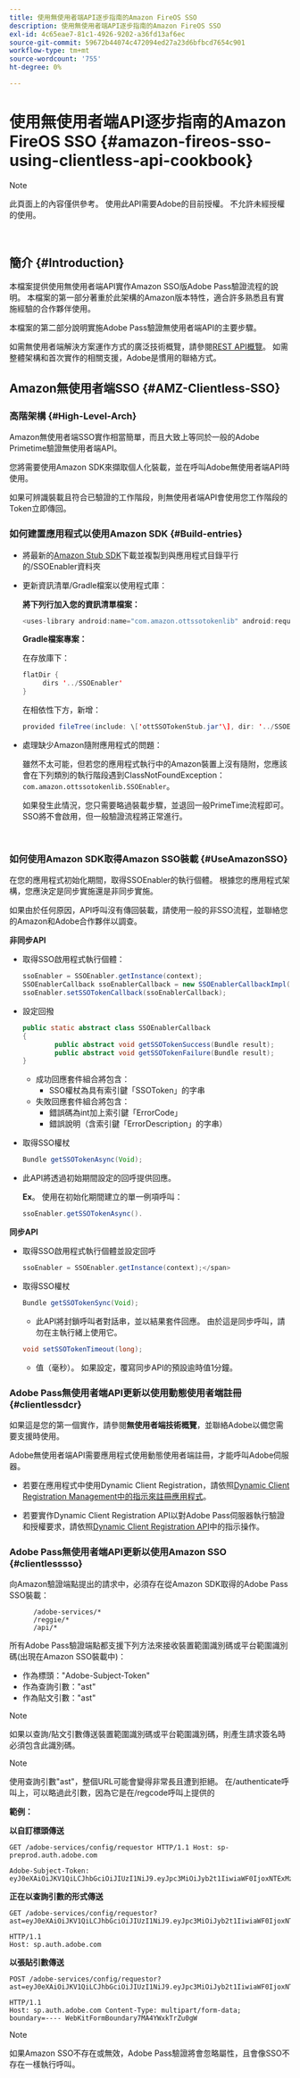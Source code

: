 ```yaml
---
title: 使用無使用者端API逐步指南的Amazon FireOS SSO
description: 使用無使用者端API逐步指南的Amazon FireOS SSO
exl-id: 4c65eae7-81c1-4926-9202-a36fd13af6ec
source-git-commit: 59672b44074c472094ed27a23d6bfbcd7654c901
workflow-type: tm+mt
source-wordcount: '755'
ht-degree: 0%

---
```


# 使用無使用者端API逐步指南的Amazon FireOS SSO {#amazon-fireos-sso-using-clientless-api-cookbook}

>[!NOTE]
>
>此頁面上的內容僅供參考。 使用此API需要Adobe的目前授權。 不允許未經授權的使用。

</br>

## 簡介 {#Introduction}

本檔案提供使用無使用者端API實作Amazon SSO版Adobe Pass驗證流程的說明。 本檔案的第一部分著重於此架構的Amazon版本特性，適合許多熟悉且有實施經驗的合作夥伴使用。

本檔案的第二部分說明實施Adobe Pass驗證無使用者端API的主要步驟。

如需無使用者端解決方案運作方式的廣泛技術概覽，請參閱[REST API概覽](/help/authentication/rest-api-overview.md)。 如需整體架構和首次實作的相關支援，Adobe是慣用的聯絡方式。

## Amazon無使用者端SSO {#AMZ-Clientless-SSO}

### 高階架構 {#High-Level-Arch}

Amazon無使用者端SSO實作相當簡單，而且大致上等同於一般的Adobe Primetime驗證無使用者端API。

您將需要使用Amazon SDK來擷取個人化裝載，並在呼叫Adobe無使用者端API時使用。

如果可辨識裝載且符合已驗證的工作階段，則無使用者端API會使用您工作階段的Token立即傳回。

### 如何建置應用程式以使用Amazon SDK {#Build-entries}

* 將最新的[Amazon Stub SDK](https://tve.zendesk.com/hc/en-us/article_attachments/360064368131/ottSSOTokenLib_v1.jar)下載並複製到與應用程式目錄平行的/SSOEnabler資料夾
* 更新資訊清單/Gradle檔案以使用程式庫：

  **將下列行加入您的資訊清單檔案：**

  ```Java
  <uses-library android:name="com.amazon.ottssotokenlib" android:required="false"/\>
  ```

  **Gradle檔案專案：**

  在存放庫下：

  ```java
  flatDir {
       dirs '../SSOEnabler'
  }
  ```

  在相依性下方，新增：

  ```Java
  provided fileTree(include: \['ottSSOTokenStub.jar'\], dir: '../SSOEnabler')
  ```


* 處理缺少Amazon隨附應用程式的問題：

  雖然不太可能，但若您的應用程式執行中的Amazon裝置上沒有隨附，您應該會在下列類別的執行階段遇到ClassNotFoundException： `com.amazon.ottssotokenlib.SSOEnabler`。

  如果發生此情況，您只需要略過裝載步驟，並退回一般PrimeTime流程即可。 SSO將不會啟用，但一般驗證流程將正常進行。

</br>

### 如何使用Amazon SDK取得Amazon SSO裝載 {#UseAmazonSSO}

在您的應用程式初始化期間，取得SSOEnabler的執行個體。 根據您的應用程式架構，您應決定是同步實施還是非同步實施。

如果由於任何原因，API呼叫沒有傳回裝載，請使用一般的非SSO流程，並聯絡您的Amazon和Adobe合作夥伴以調查。

**非同步API**

* 取得SSO啟用程式執行個體：

  ```Java
  ssoEnabler = SSOEnabler.getInstance(context);
  SSOEnablerCallback ssoEnablerCallback = new SSOEnablerCallbackImpl();
  ssoEnabler.setSSOTokenCallback(ssoEnablerCallback);
  ```


* 設定回撥

  ```java
  public static abstract class SSOEnablerCallback
  {
          public abstract void getSSOTokenSuccess(Bundle result);
          public abstract void getSSOTokenFailure(Bundle result);
  }
  ```

   * 成功回應套件組合將包含：
      * SSO權杖為具有索引鍵「SSOToken」的字串
   * 失敗回應套件組合將包含：
      * 錯誤碼為int加上索引鍵「ErrorCode」
      * 錯誤說明（含索引鍵「ErrorDescription」的字串）


* 取得SSO權杖

  ```JAVA
  Bundle getSSOTokenAsync(Void);
  ```

* 此API將透過初始期間設定的回呼提供回應。

  **Ex**。 使用在初始化期間建立的單一例項呼叫：

  ```JAVA
  ssoEnabler.getSSOTokenAsync().
  ```


**同步API**

* 取得SSO啟用程式執行個體並設定回呼

  ```JAVA
  ssoEnabler = SSOEnabler.getInstance(context);</span>
  ```

* 取得SSO權杖

  ```JAVA
  Bundle getSSOTokenSync(Void);
  ```

   * 此API將封鎖呼叫者對話串，並以結果套件回應。 由於這是同步呼叫，請勿在主執行緒上使用它。

  ```JAVA
  void setSSOTokenTimeout(long);
  ```

   * 值（毫秒）。 如果設定，覆寫同步API的預設逾時值1分鐘。


### Adobe Pass無使用者端API更新以使用動態使用者端註冊 {#clientlessdcr}

如果這是您的第一個實作，請參閱&#x200B;**無使用者端技術概覽**，並聯絡Adobe以備您需要支援時使用。

Adobe無使用者端API需要應用程式使用動態使用者端註冊，才能呼叫Adobe伺服器。

* 若要在應用程式中使用Dynamic Client Registration，請依照[Dynamic Client Registration Management中的指示來註冊應用程式](/help/authentication/dynamic-client-registration-management.md)。

* 若要實作Dynamic Client Registration API以對Adobe Pass伺服器執行驗證和授權要求，請依照[Dynamic Client Registration API](/help/authentication/dynamic-client-registration-api.md)中的指示操作。

### Adobe Pass無使用者端API更新以使用Amazon SSO {#clientlesssso}

向Amazon驗證端點提出的請求中，必須存在從Amazon SDK取得的Adobe Pass SSO裝載：

```
      /adobe-services/*
      /reggie/*
      /api/*
```


所有Adobe Pass驗證端點都支援下列方法來接收裝置範圍識別碼或平台範圍識別碼(出現在Amazon SSO裝載中)：

* 作為標頭：&quot;Adobe-Subject-Token&quot;
* 作為查詢引數：&quot;ast&quot;
* 作為貼文引數：&quot;ast&quot;


>[!NOTE]
>
>如果以查詢/貼文引數傳送裝置範圍識別碼或平台範圍識別碼，則產生請求簽名時必須包含此識別碼。

>[!NOTE]
>
>使用查詢引數&quot;ast&quot;，整個URL可能會變得非常長且遭到拒絕。 在/authenticate呼叫上，可以略過此引數，因為它是在/regcode呼叫上提供的

**範例：**

**以自訂標頭傳送**

```HTTPS
GET /adobe-services/config/requestor HTTP/1.1 Host: sp-preprod.auth.adobe.com

Adobe-Subject-Token: eyJ0eXAiOiJKV1QiLCJhbGciOiJIUzI1NiJ9.eyJpc3MiOiJyb2t1IiwiaWF0IjoxNTExMzY4ODAyLCJleHAiOjE1NDI5MDQ4MDIsImF1ZCI6ImFkb2JlIiwic3ViIjoiNWZjYzMwODctYWJmZi00OGU4LWJhZTgtODQzODViZTFkMzQwIiwiZGlkIjoiY2FmZjQ1ZDAtM2NhMy00MDg3LWI2MjMtNjFkZjNhMmNlOWM4In0.JlBFhNhNCJCDXLwBjy5tt3PtPcqbMKEIGZ6sr2NA
```

**正在以查詢引數的形式傳送**

```HTTPS
GET /adobe-services/config/requestor?ast=eyJ0eXAiOiJKV1QiLCJhbGciOiJIUzI1NiJ9.eyJpc3MiOiJyb2t1IiwiaWF0IjoxNTExMzY4ODAyLCJleHAiOjE1NDI5MDQ4MDIsImF1ZCI6ImFkb2JlIiwic3ViIjoiNWZjYzMwODctYWJmZi00OGU4LWJhZTgtODQzODViZTFkMzQwIiwiZGlkIjoiY2FmZjQ1ZDAtM2NhMy00MDg3LWI2MjMtNjFkZjNhMmNlOWM4In0.JlBFhNhNCJCDXLwBjy5tt3PtPcqbMKEIGZ6sr2NA

HTTP/1.1
Host: sp.auth.adobe.com
```


**以張貼引數傳送**


```HTTPS
POST /adobe-services/config/requestor?ast=eyJ0eXAiOiJKV1QiLCJhbGciOiJIUzI1NiJ9.eyJpc3MiOiJyb2t1IiwiaWF0IjoxNTExMzY4ODAyLCJleHAiOjE1NDI5MDQ4MDIsImF1ZCI6ImFkb2JlIiwic3ViIjoiNWZjYzMwODctYWJmZi00OGU4LWJhZTgtODQzODViZTFkMzQwIiwiZGlkIjoiY2FmZjQ1ZDAtM2NhMy00MDg3LWI2MjMtNjFkZjNhMmNlOWM4In0.Jl\_BFhN\_h\_NCJCDXLwBjy5tt3PtPcqbMKEIGZ6sr2NA

HTTP/1.1
Host: sp.auth.adobe.com Content-Type: multipart/form-data;
boundary=---- WebKitFormBoundary7MA4YWxkTrZu0gW
```

>[!NOTE]
>
>如果Amazon SSO不存在或無效，Adobe Pass驗證將會忽略屬性，且會像SSO不存在一樣執行呼叫。
